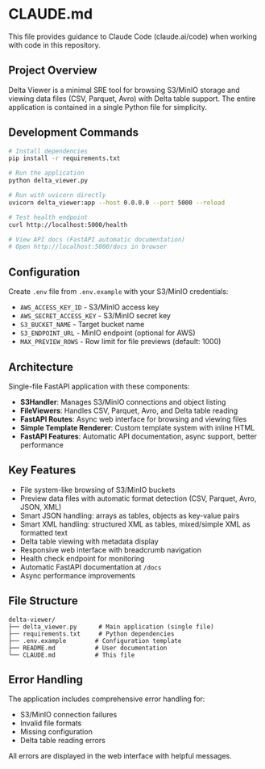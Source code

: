 # CLAUDE.md

This file provides guidance to Claude Code (claude.ai/code) when working with code in this repository.

## Project Overview

Delta Viewer is a minimal SRE tool for browsing S3/MinIO storage and viewing data files (CSV, Parquet, Avro) with Delta table support. The entire application is contained in a single Python file for simplicity.

## Development Commands

```bash
# Install dependencies
pip install -r requirements.txt

# Run the application
python delta_viewer.py

# Run with uvicorn directly
uvicorn delta_viewer:app --host 0.0.0.0 --port 5000 --reload

# Test health endpoint
curl http://localhost:5000/health

# View API docs (FastAPI automatic documentation)
# Open http://localhost:5000/docs in browser
```

## Configuration

Create `.env` file from `.env.example` with your S3/MinIO credentials:
- `AWS_ACCESS_KEY_ID` - S3/MinIO access key
- `AWS_SECRET_ACCESS_KEY` - S3/MinIO secret key  
- `S3_BUCKET_NAME` - Target bucket name
- `S3_ENDPOINT_URL` - MinIO endpoint (optional for AWS)
- `MAX_PREVIEW_ROWS` - Row limit for file previews (default: 1000)

## Architecture

Single-file FastAPI application with these components:

- **S3Handler**: Manages S3/MinIO connections and object listing
- **FileViewers**: Handles CSV, Parquet, Avro, and Delta table reading
- **FastAPI Routes**: Async web interface for browsing and viewing files
- **Simple Template Renderer**: Custom template system with inline HTML
- **FastAPI Features**: Automatic API documentation, async support, better performance

## Key Features

- File system-like browsing of S3/MinIO buckets
- Preview data files with automatic format detection (CSV, Parquet, Avro, JSON, XML)
- Smart JSON handling: arrays as tables, objects as key-value pairs
- Smart XML handling: structured XML as tables, mixed/simple XML as formatted text
- Delta table viewing with metadata display
- Responsive web interface with breadcrumb navigation
- Health check endpoint for monitoring
- Automatic FastAPI documentation at `/docs`
- Async performance improvements

## File Structure

```
delta-viewer/
├── delta_viewer.py      # Main application (single file)
├── requirements.txt     # Python dependencies
├── .env.example        # Configuration template
├── README.md           # User documentation
└── CLAUDE.md           # This file
```

## Error Handling

The application includes comprehensive error handling for:
- S3/MinIO connection failures
- Invalid file formats
- Missing configuration
- Delta table reading errors

All errors are displayed in the web interface with helpful messages.